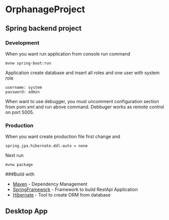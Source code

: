 # OrphanageProject

## Spring backend project

### Development

When you want run application from console run command

```
mvnw spring-boot:run
```

Application create database and insert all roles and one user with system role

```
username: system
password: admin
```

When want to use debugger, you must uncomment configuration section from pom.xml and run above command. Debbuger works as remote control on port 5005.



### Production

When you want create production file first change and 

```
spring.jpa.hibernate.ddl-auto = none
```

Next run

```
mvnw package
```

###Build with

* [Maven](https://maven.apache.org) - Dependency Management
* [SpringFramework](https://projects.spring.io/spring-framework/) - Framework to build RestApi Application
* [Hibernate](http://hibernate.org) - Tool to create ORM from database

## Desktop App
